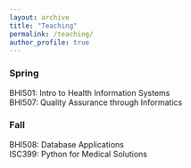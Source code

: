 ```yaml
---
layout: archive
title: "Teaching"
permalink: /teaching/
author_profile: true
---
```


<h3>Spring</h3>
BHI501: Intro to Health Information Systems <br>
BHI507: Quality Assurance through Informatics

<h3>Fall</h3>
BHI508: Database Applications <br>
ISC399: Python for Medical Solutions






